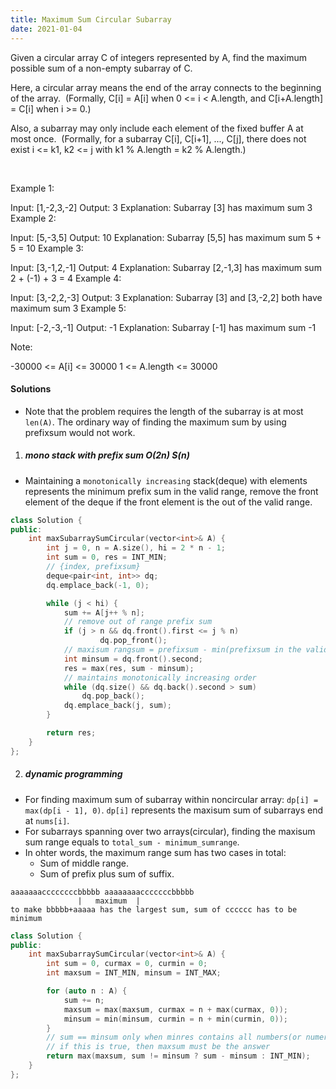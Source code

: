 ```yaml
---
title: Maximum Sum Circular Subarray
date: 2021-01-04
---
```

Given a circular array C of integers represented by A, find the maximum possible sum of a non-empty subarray of C.

Here, a circular array means the end of the array connects to the beginning of the array.  (Formally, C[i] = A[i] when 0 <= i < A.length, and C[i+A.length] = C[i] when i >= 0.)

Also, a subarray may only include each element of the fixed buffer A at most once.  (Formally, for a subarray C[i], C[i+1], ..., C[j], there does not exist i <= k1, k2 <= j with k1 % A.length = k2 % A.length.)

 

Example 1:

Input: [1,-2,3,-2]
Output: 3
Explanation: Subarray [3] has maximum sum 3
Example 2:

Input: [5,-3,5]
Output: 10
Explanation: Subarray [5,5] has maximum sum 5 + 5 = 10
Example 3:

Input: [3,-1,2,-1]
Output: 4
Explanation: Subarray [2,-1,3] has maximum sum 2 + (-1) + 3 = 4
Example 4:

Input: [3,-2,2,-3]
Output: 3
Explanation: Subarray [3] and [3,-2,2] both have maximum sum 3
Example 5:

Input: [-2,-3,-1]
Output: -1
Explanation: Subarray [-1] has maximum sum -1
 

Note:

-30000 <= A[i] <= 30000
1 <= A.length <= 30000

#### Solutions

- Note that the problem requires the length of the subarray is at most `len(A)`. The ordinary way of finding the maximum sum by using prefixsum would not work.

1. ##### mono stack with prefix sum O(2n) S(n)

- Maintaining a `monotonically increasing` stack(deque) with elements represents the minimum prefix sum in the valid range, remove the front element of the deque if the front element is the out of the valid range.

```cpp
class Solution {
public:
    int maxSubarraySumCircular(vector<int>& A) {
        int j = 0, n = A.size(), hi = 2 * n - 1;
        int sum = 0, res = INT_MIN;
        // {index, prefixsum}
        deque<pair<int, int>> dq;
        dq.emplace_back(-1, 0);

        while (j < hi) {
            sum += A[j++ % n];
            // remove out of range prefix sum
            if (j > n && dq.front().first <= j % n)
                    dq.pop_front();
            // maxisum rangsum = prefixsum - min(prefixsum in the valid range)
            int minsum = dq.front().second;
            res = max(res, sum - minsum);
            // maintains monotonically increasing order
            while (dq.size() && dq.back().second > sum)
                dq.pop_back();
            dq.emplace_back(j, sum);
        }

        return res;
    }
};
```

2. ##### dynamic programming

- For finding maximum sum of subarray within noncircular array: `dp[i] = max(dp[i - 1], 0)`. `dp[i]` represents the maxisum sum of subarrays end at `nums[i]`.
- For subarrays spanning over two arrays(circular), finding the maxisum sum range equals to `total_sum - minimum_sumrange`.
- In ohter words, the maximum range sum has two cases in total:
    - Sum of middle range.
    - Sum of prefix plus sum of suffix.

```
aaaaaaaccccccccbbbbb aaaaaaaacccccccbbbbb
               |   maximum  |
to make bbbbb+aaaaa has the largest sum, sum of cccccc has to be minimum
```

```cpp
class Solution {
public:
    int maxSubarraySumCircular(vector<int>& A) {
        int sum = 0, curmax = 0, curmin = 0;
        int maxsum = INT_MIN, minsum = INT_MAX;

        for (auto n : A) {
            sum += n;
            maxsum = max(maxsum, curmax = n + max(curmax, 0));
            minsum = min(minsum, curmin = n + min(curmin, 0));
        }
        // sum == minsum only when minres contains all numbers(or numers outside minres are all zeros) and sum <= 0
        // if this is true, then maxsum must be the answer
        return max(maxsum, sum != minsum ? sum - minsum : INT_MIN);
    }
};
```
